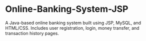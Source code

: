 # Online-Banking-System-JSP
A Java-based online banking system built using JSP, MySQL, and HTML/CSS. Includes user registration, login, money transfer, and transaction history pages.
